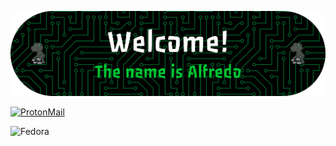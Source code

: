 <!-- Adds Banner -->
![Press2P Banner](Assets/Banner.png)

<!-- Adding email badge -->
[![ProtonMail](https://img.shields.io/badge/ProtonMail-8B89CC?style=for-the-badge&logo=protonmail&logoColor=white)](mailto:alfredo.ochoa1228@protonmail.com) <br>

<!--Adding fedora badge-->
![Fedora](https://img.shields.io/badge/Fedora-294172?style=for-the-badge&logo=fedora&logoColor=white)


